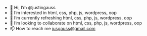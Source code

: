 - 👋 Hi, I’m @justingauss
- 👀 I’m interested in html, css, php, js, wordpress, oop
- 🌱 I’m currently refreshing html, css, php, js, wordpress, oop
- 💞️ I’m looking to collaborate on html, css, php, js, wordpress, oop
- 📫 How to reach me jusgauss@gmail.com

<!---
justingauss/justingauss is a ✨ special ✨ repository because its `README.md` (this file) appears on your GitHub profile.
You can click the Preview link to take a look at your changes.
--->
